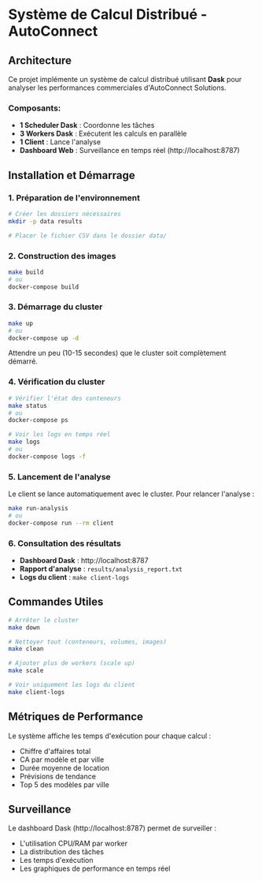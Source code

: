 # Système de Calcul Distribué - AutoConnect

## Architecture

Ce projet implémente un système de calcul distribué utilisant **Dask** pour analyser les performances commerciales d'AutoConnect Solutions.

### Composants:
- **1 Scheduler Dask** : Coordonne les tâches
- **3 Workers Dask** : Exécutent les calculs en parallèle
- **1 Client** : Lance l'analyse
- **Dashboard Web** : Surveillance en temps réel (http://localhost:8787)

## Installation et Démarrage

### 1. Préparation de l'environnement

```bash
# Créer les dossiers nécessaires
mkdir -p data results

# Placer le fichier CSV dans le dossier data/
```

### 2. Construction des images

```bash
make build
# ou
docker-compose build
```

### 3. Démarrage du cluster

```bash
make up
# ou
docker-compose up -d
```

Attendre un peu (10-15 secondes) que le cluster soit complètement démarré.

### 4. Vérification du cluster

```bash
# Vérifier l'état des conteneurs
make status
# ou
docker-compose ps

# Voir les logs en temps réel
make logs
# ou
docker-compose logs -f
```

### 5. Lancement de l'analyse

Le client se lance automatiquement avec le cluster. Pour relancer l'analyse :

```bash
make run-analysis
# ou
docker-compose run --rm client
```

### 6. Consultation des résultats

- **Dashboard Dask** : http://localhost:8787
- **Rapport d'analyse** : `results/analysis_report.txt`
- **Logs du client** : `make client-logs`

## Commandes Utiles

```bash
# Arrêter le cluster
make down

# Nettoyer tout (conteneurs, volumes, images)
make clean

# Ajouter plus de workers (scale up)
make scale

# Voir uniquement les logs du client
make client-logs
```

## Métriques de Performance

Le système affiche les temps d'exécution pour chaque calcul :
- Chiffre d'affaires total
- CA par modèle et par ville
- Durée moyenne de location
- Prévisions de tendance
- Top 5 des modèles par ville

## Surveillance

Le dashboard Dask (http://localhost:8787) permet de surveiller :
- L'utilisation CPU/RAM par worker
- La distribution des tâches
- Les temps d'exécution
- Les graphiques de performance en temps réel